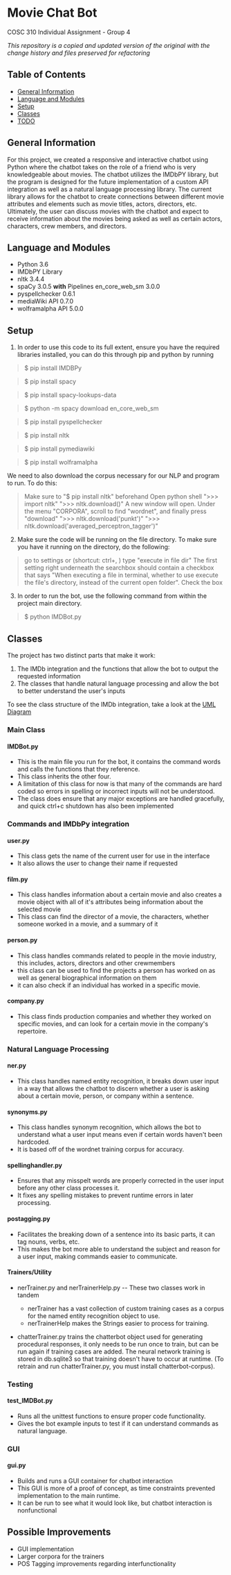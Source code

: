 # **Movie Chat Bot**

COSC 310 Individual Assignment - Group 4

*This repository is a copied and updated version of the original with the change history and files preserved for refactoring*

## Table of Contents
* [General Information](#general-information)
* [Language and Modules](#language-and-modules)
* [Setup](#setup)
* [Classes](#classes)
* [TODO](#todo)


## General Information

For this project, we created a responsive and interactive chatbot using Python where the chatbot takes on the role of a friend who is very knowledgeable about movies. The chatbot utilizes the IMDbPY library, but the program is designed for the future implementation of a custom API integration as well as a natural language processing library. The current library allows for the chatbot to create connections between different movie attributes and elements such as movie titles, actors, directors, etc. Ultimately, the user can discuss movies with the chatbot and expect to receive information about the movies being asked as well as certain actors, characters, crew members, and directors.

## Language and Modules

- Python 3.6
- IMDbPY Library
- nltk 3.4.4
- spaCy 3.0.5 **with** Pipelines en_core_web_sm 3.0.0
- pyspellchecker 0.6.1 
- mediaWiki API 0.7.0
- wolframalpha API 5.0.0


## Setup

1. In order to use this code to its full extent, ensure you have the required libraries installed, you can do this through pip and python by running

> $ pip install IMDBPy 

> $ pip install spacy

> $ pip install spacy-lookups-data

> $ python -m spacy download en_core_web_sm

> $ pip install pyspellchecker

> $ pip install nltk

> $ pip install pymediawiki
 
> $ pip install wolframalpha

We need to also download the corpus necessary for our NLP and program to run. To do this:
> Make sure to "$ pip install nltk" beforehand
> Open python shell
> ">>> import nltk"
> ">>> nltk.download()"
> A new window will open. Under the menu "CORPORA", scroll to find "wordnet", and finally press "download"
> ">>> nltk.download('punkt')"
> ">>> nltk.download('averaged_perceptron_tagger')"

2. Make sure the code will be running on the file directory. To make sure you have it running on the directory, do the following:

> go to settings or (shortcut: ctrl+, )
> type "execute in file dir"
> The first setting right underneath the searchbox should contain a checkbox that says "When executing a file in terminal, whether to use execute the file's directory, instead of the current open folder". 
> Check the box 

3. In order to run the bot, use the following command from within the project main directory.

> $ python IMDBot.py


## Classes

The project has two distinct parts that make it work:

1. The IMDb integration and the functions that allow the bot to output the requested information 
2. The classes that handle natural language processing and allow the bot to better understand the user's inputs

To see the class structure of the IMDb integration, take a look at the [UML Diagram](https://lucid.app/publicSegments/view/aebe824d-31ce-4685-9720-e142ce18f0fb/image.pdf)

### Main Class

#### IMDBot.py

 - This is the main file you run for the bot, it contains the command words and calls the functions that they reference.
 - This class inherits the other four.
 - A limitation of this class for now is that many of the commands are hard coded so errors in spelling or incorrect inputs will not be understood.
 - The class does ensure that any major exceptions are handled gracefully, and quick ctrl+c shutdown has also been implemented

### Commands and IMDbPy integration

#### user.py

- This class gets the name of the current user for use in the interface
- It also allows the user to change their name if requested

#### film.py

- This class handles information about a certain movie and also creates a movie object with all of it's attributes being information about the selected movie
- This class can find the director of a movie, the characters, whether someone  worked in a movie, and a summary of it

#### person.py

- This class handles commands related to people in the movie industry, this includes, actors, directors and other crewmembers
- this class can be used to find the projects a person has worked on as well as general biographical information on them
- it can also check if an individual has worked in a specific movie.

#### company.py

- This class finds production companies and whether they worked on specific movies, and can look for a certain movie in the company's repertoire.


### Natural Language Processing

#### ner.py

- This class handles named entity recognition, it breaks down user input in a way that allows the chatbot to discern whether a user is asking about a certain movie, person, or company within a sentence.

#### synonyms.py

- This class handles synonym recognition, which allows the bot to understand what a user input means even if certain words haven't been hardcoded.
- It is based off of the wordnet training corpus for accuracy.

#### spellinghandler.py

- Ensures that any misspelt words are properly corrected in the user input before any other class processes it.
- It fixes any spelling mistakes to prevent runtime errors in later processing.

#### postagging.py

- Facilitates the breaking down of a sentence into its basic parts, it can tag nouns, verbs, etc.
- This makes the bot more able to understand the subject and reason for a user input, making commands easier to communicate.

#### Trainers/Utility

- nerTrainer.py and nerTrainerHelp.py -- These two classes work in tandem
  - nerTrainer has a vast collection of custom training cases as a corpus for the named entity recognition object to use.
  - nerTrainerHelp makes the Strings easier to process for training.

- chatterTrainer.py trains the chatterbot object used for generating procedural responses, it only needs to be run once to train, but can be run again if training   cases are added. The neural network training is stored in db.sqlite3 so that training doesn't have to occur at runtime. (To retrain and run chatterTrainer.py, you   must install chatterbot-corpus).
   

### Testing

#### test_IMDBot.py
- Runs all the unittest functions to ensure proper code functionality.
- Gives the bot example inputs to test if it can understand commands as natural language.

### GUI

#### gui.py

- Builds and runs a GUI container for chatbot interaction
- This GUI is more of a proof of concept, as time constraints prevented implementation to the main runtime.
- It can be run to see what it would look like, but chatbot interaction is nonfunctional


## Possible Improvements

- GUI implementation
- Larger corpora for the trainers
- POS Tagging improvements regarding interfunctionality
